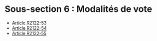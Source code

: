 # Sous-section 6 : Modalités de vote &#13;
&#13;
&#13;


* [Article R2122-53](./LEGIARTI000024280472.md)
* [Article R2122-54](./LEGIARTI000024280475.md)
* [Article R2122-55](./LEGIARTI000024280477.md)
